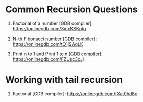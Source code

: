 # Common Recursion Questions

1. Factorial of a number [GDB compiler]: https://onlinegdb.com/3mxKSKptq

2. N-th Fibonacci number [GDB compiler]: https://onlinegdb.com/tQ1jSAqLK

3. Print n to 1 and Print 1 to n [GDB compiler]: https://onlinegdb.com/FZUsc3cJj

# Working with tail recursion

1. Factorial [GDB compiler]: https://onlinegdb.com/fXat0hd8x